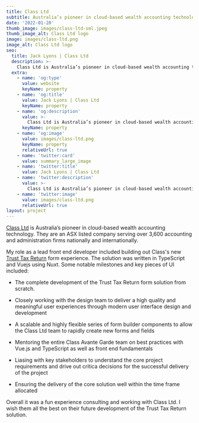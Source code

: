 ```yaml
---
title: Class Ltd
subtitle: Australia’s pioneer in cloud-based wealth accounting technology.
date: '2022-01-20'
thumb_image: images/class-ltd-sml.jpeg
thumb_image_alt: Class Ltd logo
image: images/class-ltd.png
image_alt: Class Ltd logo
seo:
  title: Jack Lyons | Class Ltd
  description: >-
    Class Ltd is Australia’s pioneer in cloud-based wealth accounting technology.
  extra:
    - name: 'og:type'
      value: website
      keyName: property
    - name: 'og:title'
      value: Jack Lyons | Class Ltd
      keyName: property
    - name: 'og:description'
      value: >-
        Class Ltd is Australia’s pioneer in cloud-based wealth accounting technology.
      keyName: property
    - name: 'og:image'
      value: images/class-ltd.png
      keyName: property
      relativeUrl: true
    - name: 'twitter:card'
      value: summary_large_image
    - name: 'twitter:title'
      value: Jack Lyons | Class Ltd
    - name: 'twitter:description'
      value: >-
        Class Ltd is Australia’s pioneer in cloud-based wealth accounting technology.
    - name: 'twitter:image'
      value: images/class-ltd.png
      relativeUrl: true
layout: project
---
```


[Class Ltd](https://www.class.com.au/) is Australia’s pioneer in cloud-based wealth accounting technology. They are an ASX listed company serving over 3,600 accounting and administration firms nationally and internationally.

My role as a lead front end developer included building out Class's new [Trust Tax Return](https://www.class.com.au/our-solutions/class-trust/) form experience. The solution was written in TypeScript and Vuejs using Nuxt. Some notable milestones and key pieces of UI included:

- The complete development of the Trust Tax Return form solution from scratch.

- Closely working with the design team to deliver a high quality and meaningful user experiences through modern user interface design and development

- A scalable and highly flexible series of form builder components to allow the Class Ltd team to rapidly create new forms and fields

- Mentoring the entire Class Avante Garde team on best practices with Vue.js and TypeScript as well as front end fundamentals

- Liasing with key stakeholders to understand the core project requirements and drive out critica decisions for the successful delivery of the project

- Ensuring the delivery of the core solution well within the time frame allocated

Overall it was a fun experience consulting and working with Class Ltd. I wish them all the best on their future development of the Trust Tax Return solution.